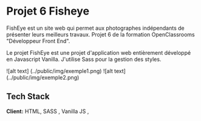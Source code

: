# Projet 6 Fisheye

FishEye est un site web qui permet aux photographes indépendants de présenter leurs meilleurs travaux. Projet 6 de la formation OpenClassrooms "Développeur Front End".

Le projet FishEye est une projet d'application web entièrement développé en Javascript Vanilla.
J'utilise Sass pour la gestion des styles.

![alt text] (../public/img/exemple1.png)
![alt text] (../public/img/exemple2.png)

## Tech Stack

**Client:** HTML, SASS , Vanilla JS ,
